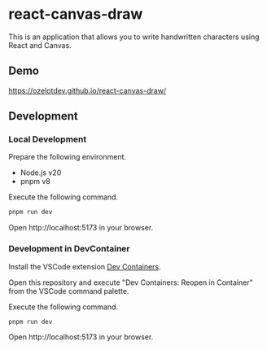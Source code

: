# react-canvas-draw

This is an application that allows you to write handwritten characters using React and Canvas.

## Demo

https://ozelotdev.github.io/react-canvas-draw/

## Development

### Local Development

Prepare the following environment.

- Node.js v20
- pnpm v8

Execute the following command.

```bash
pnpm run dev
```

Open http://localhost:5173 in your browser.

### Development in DevContainer

Install the VSCode extension [Dev Containers](https://marketplace.visualstudio.com/items?itemName=ms-vscode-remote.remote-containers).

Open this repository and execute "Dev Containers: Reopen in Container" from the VSCode command palette.

Execute the following command.

```bash
pnpm run dev
```

Open http://localhost:5173 in your browser.
